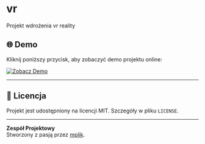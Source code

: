 # vr
Projekt wdrożenia vr reality
## 🌐 Demo

Kliknij poniższy przycisk, aby zobaczyć demo projektu online:

[![Zobacz Demo][def]](https://mplik.github.io/vr/)

---

## 📄 Licencja

Projekt jest udostępniony na licencji MIT. Szczegóły w pliku `LICENSE`.

---

**Zespół Projektowy**  
Stworzony z pasją przez [mplik](https://github.com/mplik).

[def]: https://horizon.meta.com/world/655360014327380/?hwsh=G0ROpdMods